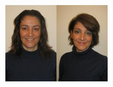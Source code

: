 ---
---

![](/uploads/versions/metamorfose_barrera_v---x----160-240x---.jpg)![](/uploads/versions/metamorfose_barrera_n---x----160-240x---.jpg)